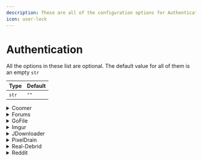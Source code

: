 ```yaml
---
description: These are all of the configuration options for Authentication.
icon: user-lock
---
```


# Authentication

All the options in these list are optional. The default value for all of them is an empty `str`

| Type  | Default |
| ----- | ------- |
| `str` | `""`    |

<details>

<summary>Coomer</summary>

In order to scrape your favorites from coomer, you need to provide Cyberdrop-DL with your coomer `session` cookie.

## `session`

Once you have put your `session` cookie into the authentication file, you can add `https://coomer.su/favorites` to the URLs file, and Cyberdrop-DL will scrape your favorites.

</details>

<details>

<summary>Forums</summary>

In order to scrape links/content from forums, you need to provide Cyberdrop-DL with your login details so it can access the website. This section also includes cookies for the support forums.

If you use the cookie extractor to load the `XF_User` cookies into the program, you don't need to provide these credentials. If you ever log out of the forum in your browser though, you will need to use the cookie extractor again to get new cookies.

It is best to leave the authentication parameter for SimpCity blank, as they have made their forum public and have asked users scraping the website not to use logged in users.

In order to set specific authentication values for a config instead of the global values, make an `authentication.yaml` file in the config folder.

## `xf_user_cookie`

This is the value for the `XF_User` cookie mentioned above. If you want to only use credentials, you can leave this blank.

## `username`

This is your username for the forum. Again, if you use cookies, you don't need to provide this.

## `password`

This is your password for the forum. Again, if you use cookies, you don't need to provide this.

</details>

<details>

<summary>GoFile</summary>

If you decide to pay for GoFile Premium (faster downloads, etc.) you can provide your API key to Cyberdrop-DL in order for the program to use it.

## `api_key`

You can get your API key here: [https://gofile.io/myProfile](https://gofile.io/myProfile)

</details>

<details>

<summary>Imgur</summary>

In order to scrape images from Imgur, you'll need to create a client on Imgur's website.

[https://api.imgur.com/oauth2/addclient](https://api.imgur.com/oauth2/addclient)

Some examples of what to put in for what it asks for:

- Application Name: `Cyberdrop-DL`

- OAuth2 without a callback URL

- Website: `<really doesn't matter>`

- Email: `your_email@domain.com`

- Description: `Cyberdrop-DL client`

## `client_id`

After generating the client above, you will need to give Cyberdrop-DL the client ID.

</details>

<details>

<summary>JDownloader</summary>

Under JDownloader 2 settings -> MyJDownloader

You will set an email, password, and device name (then connect).

## `username`

Provide Cyberdrop-DL the email from above

## `password`

Provide Cyberdrop-DL the password from above

## `device`

Provide Cyberdrop-DL the device name from above

</details>

<details>

<summary>PixelDrain</summary>

If you decide to pay for PixelDrain premium (faster downloads, etc.) you can provide your API key to Cyberdrop-DL in order for the program to use it.

## `api_key`

You can get your API key here: [https://pixeldrain.com/user/api_keys](https://pixeldrain.com/user/api_keys)

</details>

<details>

<summary>Real-Debrid</summary>

In order to download files from sites supported by real-debrid, you'll need to get the API token from your account.

## `api_key`

You can get your API key here (you must be logged in): [https://real-debrid.com/apitoken](https://real-debrid.com/apitoken)

</details>

<details>

<summary>Reddit</summary>

In order to scrape files from Reddit, you'll need to create an app on reddit's website (it's free): [https://www.reddit.com/prefs/apps](https://www.reddit.com/prefs/apps)

Select `script` as the app type. Any name can be used. The redirect URI value isn't important, but it is required. You can use fake URL like `http://your_username.cyberdrop-dl`. Click `create app` to get your credentials.

![reddit_personal_script_setup_1](../../assets/reddit_personal_script_setup_1.png)
![reddit_personal_script_setup_2](../../assets/reddit_personal_script_setup_2.png)

After generating the app, you need to give Cyberdrop-DL these values:

## `personal_use_script`

Copy the value of `presonal_use_script`

## `secret`

Copy the value of `secret`

</details>
